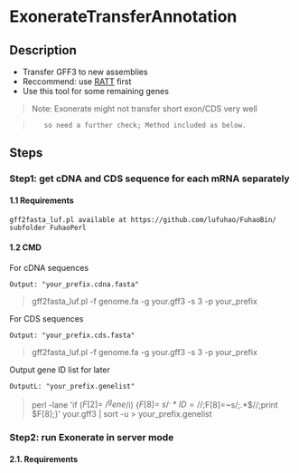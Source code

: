 # ExonerateTransferAnnotation


## Description

+  Transfer GFF3 to new assemblies
+  Reccommend: use [RATT](http://www.sanger.ac.uk/science/tools/pagit) first
+  Use this tool for some remaining genes
>  Note: Exonerate might not transfer short exon/CDS very well

>        so need a further check; Method included as below.

## Steps

### Step1: get cDNA and CDS sequence for each mRNA separately

#### 1.1 Requirements
    gff2fasta_luf.pl available at https://github.com/lufuhao/FuhaoBin/ subfolder FuhaoPerl 

#### 1.2 CMD

  For cDNA sequences

    Output: "your_prefix.cdna.fasta"

>    gff2fasta_luf.pl -f genome.fa -g your.gff3 -s 3 -p your_prefix

  For CDS sequences

    Output: "your_prefix.cds.fasta"

>    gff2fasta_luf.pl -f genome.fa -g your.gff3 -s 3 -p your_prefix

  Output gene ID list for later

    OutputL: "your_prefix.genelist"

>    perl -lane 'if ($F[2]=~/^gene$/i) {$F[8]=~s/^.*ID=//;$F[8]=~s/;.*$//;print $F[8];}' your.gff3 | sort -u > your_prefix.genelist

### Step2: run Exonerate in server mode

#### 2.1. Requirements


    

